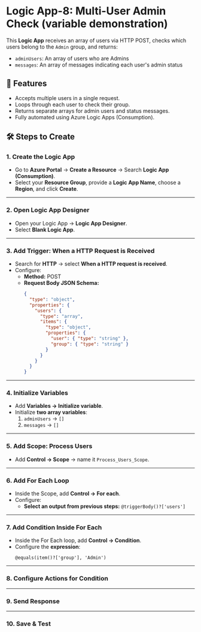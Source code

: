 # Logic App-8: Multi-User Admin Check (variable demonstration)

This **Logic App** receives an array of users via HTTP POST, checks which users belong to the `Admin` group, and returns:

- `adminUsers`: An array of users who are Admins
- `messages`: An array of messages indicating each user's admin status

## 🚀 Features

- Accepts multiple users in a single request.
- Loops through each user to check their group.
- Returns separate arrays for admin users and status messages.
- Fully automated using Azure Logic Apps (Consumption).

## 🛠 Steps to Create

### 1. Create the Logic App

- Go to **Azure Portal** → **Create a Resource** → Search **Logic App (Consumption)**.
- Select your **Resource Group**, provide a **Logic App Name**, choose a **Region**, and click **Create**.

---

### 2. Open Logic App Designer

- Open your Logic App → **Logic App Designer**.
- Select **Blank Logic App**.

---

### 3. Add Trigger: When a HTTP Request is Received

- Search for **HTTP** → select **When a HTTP request is received**.
- Configure:
  - **Method:** POST
  - **Request Body JSON Schema:**
    ```json
    {
      "type": "object",
      "properties": {
        "users": {
          "type": "array",
          "items": {
            "type": "object",
            "properties": {
              "user": { "type": "string" },
              "group": { "type": "string" }
            }
          }
        }
      }
    }
    ```

---

### 4. Initialize Variables

- Add **Variables → Initialize variable**.
- Initialize **two array variables**:
  1. `adminUsers` → `[]`
  2. `messages` → `[]`

---

### 5. Add Scope: Process Users

- Add **Control → Scope** → name it `Process_Users_Scope`.

---

### 6. Add For Each Loop

- Inside the Scope, add **Control → For each**.
- Configure:
  - **Select an output from previous steps:** `@triggerBody()?['users']`

---

### 7. Add Condition Inside For Each

- Inside the For Each loop, add **Control → Condition**.
- Configure the **expression**:
  ```expression
  @equals(item()?['group'], 'Admin')
  ```

---

### 8. Configure Actions for Condition

---

### 9. Send Response

---

### 10. Save & Test
